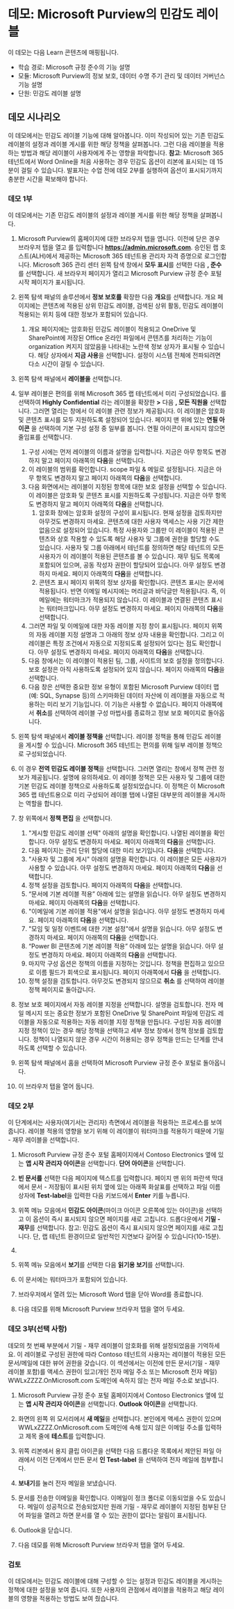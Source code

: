 <!---
---
데모: 제목: 'Microsoft Purview의 민감도 레이블' 학습 경로/모듈/단위: '학습 경로: Microsoft 규정 준수의 기능 설명; 모듈 3:Microsoft Purview의 정보 보호, 데이터 수명 주기 관리 및 데이터 거버넌스 기능 설명 단원 4: 민감도 레이블 설명'
---
--->

# 데모: Microsoft Purview의 민감도 레이블

이 데모는 다음 Learn 콘텐츠에 매핑됩니다.

- 학습 경로: Microsoft 규정 준수의 기능 설명
- 모듈: Microsoft Purview의 정보 보호, 데이터 수명 주기 관리 및 데이터 거버넌스 기능 설명
- 단원: 민감도 레이블 설명

## 데모 시나리오

이 데모에서는 민감도 레이블 기능에 대해 알아봅니다.  이미 작성되어 있는 기존 민감도 레이블의 설정과 레이블 게시를 위한 해당 정책을 살펴봅니다.   그런 다음 레이블을 적용하는 방법과 해당 레이블이 사용자에게 주는 영향을 파악합니다.  **참고**: Microsoft 365 테넌트에서 Word Online을 처음 사용하는 경우 민감도 옵션이 리본에 표시되는 데 15분이 걸릴 수 있습니다.  발표자는 수업 전에 데모 2부를 실행하여 옵션이 표시되기까지 충분한 시간을 확보해야 합니다.

### 데모 1부

이 데모에서는 기존 민감도 레이블의 설정과 레이블 게시를 위한 해당 정책을 살펴봅니다.

1. Microsoft Purview의 홈페이지에 대한 브라우저 탭을 엽니다.  이전에 닫은 경우 브라우저 탭을 열고 를 입력합니다 **https://admin.microsoft.com**. 승인된 랩 호스트(ALH)에서 제공하는 Microsoft 365 테넌트용 관리자 자격 증명으로 로그인합니다. Microsoft 365 관리 센터 왼쪽 탐색 창에서 **모두 표시**를 선택한 다음 **, 준수**를 선택합니다.  새 브라우저 페이지가 열리고 Microsoft Purview 규정 준수 포털 시작 페이지가 표시됩니다.  

1. 왼쪽 탐색 패널의 솔루션에서 **정보 보호를** 확장한 다음 **개요**를 선택합니다.  개요 페이지에는 콘텐츠에 적용된 상위 민감도 레이블, 검색된 상위 활동, 민감도 레이블이 적용되는 위치 등에 대한 정보가 포함되어 있습니다.  
    1. 개요 페이지에는 암호화된 민감도 레이블이 적용되고 OneDrive 및 SharePoint에 저장된 Office 온라인 파일에서 콘텐츠를 처리하는 기능이 organization 켜지지 않았음을 나타내는 노란색 정보 상자가 표시될 수 있습니다.  해당 상자에서 **지금 사용**을 선택합니다.  설정이 시스템 전체에 전파되려면 다소 시간이 걸릴 수 있습니다.

1. 왼쪽 탐색 패널에서 **레이블을** 선택합니다.

1. 일부 레이블은 편의를 위해 Microsoft 365 랩 테넌트에서 미리 구성되었습니다. 를 선택하여 **Highly Confidential** 라는 레이블을 확장한 **>** 다음 **, 모든 직원을** 선택합니다.  그러면 열리는 창에서 이 레이블 관련 정보가 제공됩니다.  이 레이블은 암호화 및 콘텐츠 표시를 모두 지원하도록 설정되어 있습니다.  페이지 맨 위에 있는 **연필 아이콘** 을 선택하여 기본 구성 설정 중 일부를 봅니다. 연필 아이콘이 표시되지 않으면 줄임표를 선택합니다.
    1. 구성 시에는 먼저 레이블의 이름과 설명을 입력합니다.  지금은 아무 항목도 변경하지 말고  페이지 아래쪽의 **다음**을 선택합니다.
    1. 이 레이블의 범위를 확인합니다.  scope 파일 & 메일로 설정됩니다.  지금은 아무 항목도 변경하지 말고  페이지 아래쪽의 **다음**을 선택합니다.
    1. 다음 화면에서는 레이블이 지정된 항목에 대한 보호 설정을 선택할 수 있습니다. 이 레이블은 암호화 및 콘텐츠 표시를 지원하도록 구성됩니다. 지금은 아무 항목도 변경하지 말고  페이지 아래쪽의 **다음**을 선택합니다.
        1. 암호화 창에는 암호화 설정의 구성이 표시됩니다. 현재 설정을 검토하지만 아무것도 변경하지 마세요. 콘텐츠에 대한 사용자 액세스는 사용 기간 제한 없음으로 설정되어 있습니다.  특정 사용자와 그룹만 이 레이블이 적용된 콘텐츠와 상호 작용할 수 있도록 해당 사용자 및 그룹에 권한을 할당할 수도 있습니다.  사용자 및 그룹 아래에서 테넌트를 정의하면 해당 테넌트의 모든 사용자가 이 레이블이 적용된 콘텐츠를 볼 수 있습니다.  재무 팀도 목록에 포함되어 있으며, 공동 작성자 권한이 할당되어 있습니다.  아무 설정도 변경하지 마세요.  페이지 아래쪽의 **다음**을 선택합니다.
        1. 콘텐츠 표시 페이지 위쪽의 정보 상자를 확인합니다.  콘텐츠 표시는 문서에 적용됩니다. 반면 이메일 메시지에는 머리글과 바닥글만 적용됩니다. 즉, 이메일에는 워터마크가 적용되지 않습니다.  이 레이블과 연결된 콘텐츠 표시는 워터마크입니다.  아무 설정도 변경하지 마세요.  페이지 아래쪽의 **다음**을 선택합니다.
    1. 그러면 파일 및 이메일에 대한 자동 레이블 지정 창이 표시됩니다.  페이지 위쪽의 자동 레이블 지정 설명과 그 아래의 정보 상자 내용을 확인합니다.  그리고 이 레이블은 특정 조건에서 자동으로 지정되도록 설정되어 있다는 점도 확인합니다. 아무 설정도 변경하지 마세요.  페이지 아래쪽의 **다음**을 선택합니다.
    1. 다음 창에서는 이 레이블이 적용된 팀, 그룹, 사이트의 보호 설정을 정의합니다. 보호 설정은 아직 사용하도록 설정되어 있지 않습니다. 페이지 아래쪽의 **다음**을 선택합니다.
    1. 다음 창은 선택한 중요한 정보 유형이 포함된 Microsoft Purview 데이터 맵(예: SQL, Synapse 등)의 스키마화된 데이터 자산에 이 레이블을 자동으로 적용하는 미리 보기 기능입니다.  이 기능은 사용할 수 없습니다. 페이지 아래쪽에서 **취소**를 선택하여 레이블 구성 마법사를 종료하고 정보 보호 페이지로 돌아옵니다.

1. 왼쪽 탐색 패널에서 **레이블 정책을** 선택합니다.  레이블 정책을 통해 민감도 레이블을 게시할 수 있습니다.  Microsoft 365 테넌트는 편의를 위해 일부 레이블 정책으로 구성되었습니다.

1. 이 경우 **전역 민감도 레이블 정책**을 선택합니다.  그러면 열리는 창에서 정책 관련 정보가 제공됩니다.  설명에 유의하세요. 이 레이블 정책은 모든 사용자 및 그룹에 대한 기본 민감도 레이블 정책으로 사용하도록 설정되었습니다. 이 정책은 이 Microsoft 365 랩 테넌트용으로 미리 구성되어 레이블 탭에 나열된 대부분의 레이블을 게시하는 역할을 합니다.

1. 창 위쪽에서 **정책 편집** 을 선택합니다.
    1. "게시할 민감도 레이블 선택" 아래의 설명을 확인합니다.  나열된 레이블을 확인합니다.  아무 설정도 변경하지 마세요.  페이지 아래쪽의 **다음**을 선택합니다.
    1. 다음 페이지는 관리 단위 할당에 대한 미리 보기입니다. **다음**을 선택합니다.
    1. "사용자 및 그룹에 게시" 아래의 설명을 확인합니다.  이 레이블은 모든 사용자가 사용할 수 있습니다.  아무 설정도 변경하지 마세요.  페이지 아래쪽의 **다음**을 선택합니다.
    1. 정책 설정을 검토합니다.  페이지 아래쪽의 **다음**을 선택합니다.
    1. “문서에 기본 레이블 적용” 아래에 있는 설명을 읽습니다. 아무 설정도 변경하지 마세요.  페이지 아래쪽의 **다음**을 선택합니다.
    1. "이메일에 기본 레이블 적용"에서 설명을 읽습니다. 아무 설정도 변경하지 마세요.  페이지 아래쪽의 **다음**을 선택합니다.
    1. "모임 및 일정 이벤트에 대한 기본 설정"에서 설명을 읽습니다. 아무 설정도 변경하지 마세요.  페이지 아래쪽의 **다음**을 선택합니다.
    1. “Power BI 콘텐츠에 기본 레이블 적용” 아래에 있는 설명을 읽습니다. 아무 설정도 변경하지 마세요.  페이지 아래쪽의 **다음**을 선택합니다.
    1. 마지막 구성 옵션은 정책의 이름을 지정하는 것입니다.  정책을 편집하고 있으므로 이름 필드가 회색으로 표시됩니다. 페이지 아래쪽에서 **다음** 을 선택합니다.
    1. 정책 설정을 검토합니다. 아무것도 변경되지 않으므로 **취소** 를 선택하여 레이블 정책 페이지로 돌아갑니다.

1. 정보 보호 페이지에서 자동 레이블 지정을 선택합니다. 설명을 검토합니다. 전자 메일 메시지 또는 중요한 정보가 포함된 OneDrive 및 SharePoint 파일에 민감도 레이블을 자동으로 적용하는 자동 레이블 지정 정책을 만듭니다. 구성된 자동 레이블 지정 정책이 있는 경우 해당 정책을 선택하고 세부 정보 창에서 정책 정보를 검토합니다.  정책이 나열되지 않은 경우 시간이 허용되는 경우 정책을 만드는 단계를 안내하도록 선택할 수 있습니다.

1. 왼쪽 탐색 패널에서 홈을 선택하여 Microsoft Purview 규정 준수 포털로 돌아옵니다.

1. 이 브라우저 탭을 열어 둡니다.

### 데모 2부

이 단계에서는 사용자(여기서는 관리자) 측면에서 레이블을 적용하는 프로세스를 보여 줍니다.  레이블 적용의 영향을 보기 위해 이 레이블이 워터마크를 적용하기 때문에 기밀 - 재무 레이블을 선택합니다.

1. Microsoft Purview 규정 준수 포털 홈페이지에서 Contoso Electronics 옆에 있는 **앱 시작 관리자 아이콘**을 선택합니다. **단어 아이콘**을 선택합니다.  

1. **빈 문서를** 선택한 다음 페이지에 텍스트를 입력합니다.  페이지 맨 위의 파란색 막대에서 문서 - 저장됨이 표시된 위치 옆에 있는 아래쪽 화살표를 선택하고 파일 이름 상자에 **Test-label**을 입력한 다음 키보드에서 **Enter** 키를 누릅니다.

1. 위쪽 메뉴 모음에서 **민감도 아이콘**(마이크 아이콘 오른쪽에 있는 아이콘)을 선택하고 이 옵션이 즉시 표시되지 않으면 페이지를 새로 고칩니다. 드롭다운에서 **기밀 - 재무**를 선택합니다.   참고: 민감도 옵션이 즉시 표시되지 않으면 페이지를 새로 고칩니다. 단, 랩 테넌트 환경이므로 일반적인 지연보다 길어질 수 있습니다(10-15분).
1. 
1. 위쪽 메뉴 모음에서 **보기**를 선택한 다음 **읽기용 보기**를 선택합니다.

1. 이 문서에는 워터마크가 포함되어 있습니다.  

1. 브라우저에서 열려 있는 Microsoft Word 탭을 닫아 Word를 종료합니다.

1. 다음 데모를 위해 Microsoft Purview 브라우저 탭을 열어 두세요.

### 데모 3부(선택 사항)

데모의 첫 번째 부분에서 기밀 - 재무 레이블이 암호화를 위해 설정되었음을 기억하세요. 이 레이블로 구성된 권한에 따라 Contoso 테넌트의 사용자는 레이블이 적용된 모든 문서/메일에 대한 뷰어 권한을 갖습니다.  이 섹션에서는 이전에 만든 문서(기밀 - 재무 레이블 포함)를 액세스 권한이 있고(개인 전자 메일 주소 또는 Microsoft 전자 메일) WWLxZZZZ.OnMicrosoft.com 도메인에 속하지 않는 전자 메일 주소로 보냅니다.  

1. Microsoft Purview 규정 준수 포털 홈페이지에서 Contoso Electronics 옆에 있는 **앱 시작 관리자 아이콘**을 선택합니다. **Outlook 아이콘**을 선택합니다.

1. 화면의 왼쪽 위 모서리에서 **새 메일**을 선택합니다.  본인에게 액세스 권한이 있으며 WWLxZZZZ.OnMicrosoft.com 도메인에 속해 있지 않은 이메일 주소를 입력하고 제목 줄에 **테스트**를 입력합니다.

1. 위쪽 리본에서 용지 클립 아이콘을 선택한 다음 드롭다운 목록에서 제안된 파일 아래에서 이전 단계에서 만든 문서 **인 Test-label** 을 선택하여 전자 메일에 첨부합니다.

1. **보내기**를 눌러 전자 메일을 보냈습니다.

1. 문서를 전송한 이메일을 확인합니다.  이메일이 정크 폴더로 이동되었을 수도 있습니다.  메일이 성공적으로 전송되었지만 원래 기밀 - 재무로 레이블이 지정된 첨부된 단어 파일을 열려고 하면 문서를 열 수 있는 권한이 없다는 알림이 표시됩니다.

1. Outlook을 닫습니다.

1. 다음 데모를 위해 Microsoft Purview 브라우저 탭을 열어 두세요.


### 검토

이 데모에서는 민감도 레이블에 대해 구성할 수 있는 설정과 민감도 레이블을 게시하는 정책에 대한 설정을 보여 줍니다. 또한 사용자의 관점에서 레이블을 적용하고 해당 레이블의 영향을 적용하는 방법도 보여 줬습니다.

